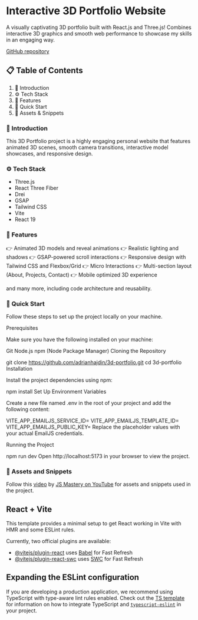 # Interactive 3D Portfolio Website

A visually captivating 3D portfolio built with React.js and Three.js! Combines interactive 3D graphics and smooth web performance to showcase my skills in an engaging way.

[GitHub repository](https://github.com/waxx567/portfolio-2025)

## 📋 Table of Contents

1. 🤖 Introduction
2. ⚙️ Tech Stack
3. 🔋 Features
4. 🤸 Quick Start
5. 🔗 Assets & Snippets

### 🤖 Introduction

This 3D Portfolio project is a highly engaging personal website that features animated 3D scenes, smooth camera transitions, interactive model showcases, and responsive design.

### ⚙️ Tech Stack

- Three.js
- React Three Fiber
- Drei
- GSAP
- Tailwind CSS
- Vite
- React 19

### 🔋 Features

👉 Animated 3D models and reveal animations
👉 Realistic lighting and shadows
👉 GSAP-powered scroll interactions
👉 Responsive design with Tailwind CSS and Flexbox/Grid
👉 Micro Interactions
👉 Multi-section layout (About, Projects, Contact)
👉 Mobile optimized 3D experience

and many more, including code architecture and reusability.

### 🤸 Quick Start

Follow these steps to set up the project locally on your machine.

Prerequisites

Make sure you have the following installed on your machine:

Git
Node.js
npm (Node Package Manager)
Cloning the Repository

git clone https://github.com/adrianhajdin/3d-portfolio.git
cd 3d-portfolio
Installation

Install the project dependencies using npm:

npm install
Set Up Environment Variables

Create a new file named .env in the root of your project and add the following content:

VITE_APP_EMAILJS_SERVICE_ID=
VITE_APP_EMAILJS_TEMPLATE_ID=
VITE_APP_EMAILJS_PUBLIC_KEY=
Replace the placeholder values with your actual EmailJS credentials.

Running the Project

npm run dev
Open http://localhost:5173 in your browser to view the project.

### 🔗 Assets and Snippets

Follow this [video](https://www.youtube.com/watch?v=E-fdPfRxkzQ&t=345s) by [JS Mastery on YouTube](https://www.youtube.com/@javascriptmastery) for assets and snippets used in the project.

## React + Vite

This template provides a minimal setup to get React working in Vite with HMR and some ESLint rules.

Currently, two official plugins are available:

- [@vitejs/plugin-react](https://github.com/vitejs/vite-plugin-react/blob/main/packages/plugin-react) uses [Babel](https://babeljs.io/) for Fast Refresh
- [@vitejs/plugin-react-swc](https://github.com/vitejs/vite-plugin-react/blob/main/packages/plugin-react-swc) uses [SWC](https://swc.rs/) for Fast Refresh

## Expanding the ESLint configuration

If you are developing a production application, we recommend using TypeScript with type-aware lint rules enabled. Check out the [TS template](https://github.com/vitejs/vite/tree/main/packages/create-vite/template-react-ts) for information on how to integrate TypeScript and [`typescript-eslint`](https://typescript-eslint.io) in your project.
